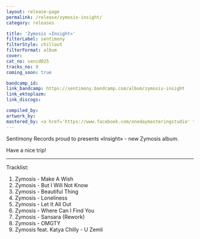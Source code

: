 ```yaml
---
layout: release-page
permalink: /release/zymosis-insight/
category: releases

title: 'Zymosis «Insight»'
filterLabel: sentimony
filterStyle: chillout
filterFormat: album
cover: 
cat_no: sencd025
tracks_no: 9
coming_soon: true

bandcamp_id: 
link_bandcamp: https://sentimony.bandcamp.com/album/zymosis-insight
link_ektoplazm: 
link_discogs: 

compiled_by: 
artwork_by: 
mastered_by: <a href='https://www.facebook.com/onedaymasteringstudio' target='_blank'>One Day Mastering Studio</a>
---
```


Sentimony Records proud to presents «Insight» - new Zymosis album.

Have a nice trip!

---
Tracklist:

01. Zymosis - Make A Wish
02. Zymosis - But I Will Not Know
03. Zymosis - Beautiful Thing
04. Zymosis - Loneliness
05. Zymosis - Let It All Out
06. Zymosis - Where Can I Find You
07. Zymosis - Sansara (Rework)
08. Zymosis - OMGTY
09. Zymosis feat. Katya Chilly - U Zemli
